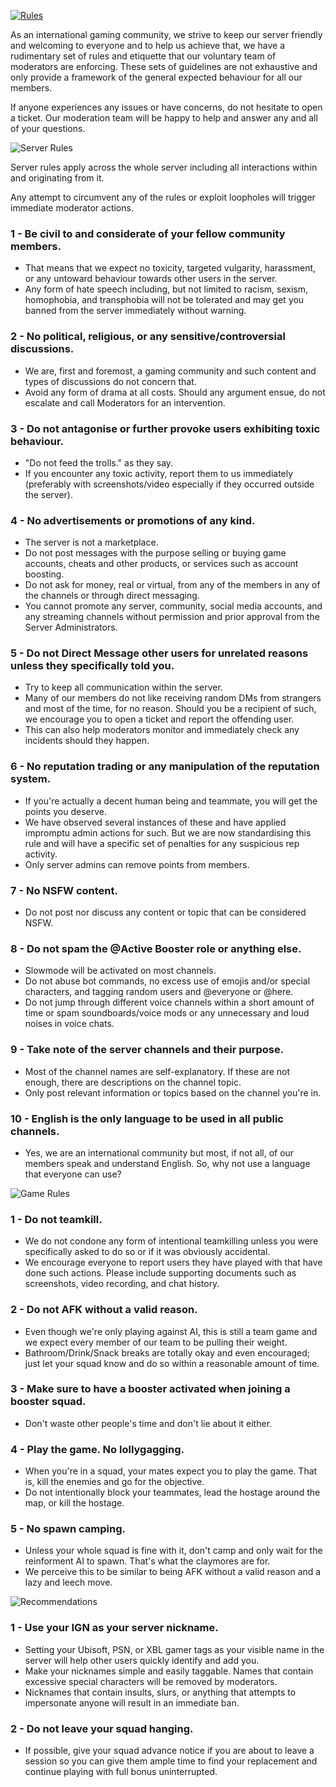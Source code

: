 [![Rules](https://raw.githubusercontent.com/WolfHQ/renownfarming/gh-pages/images/homerules.png)](https://wolfhq.github.io/renownfarming/rules)

As an international gaming community, we strive to keep our server friendly and welcoming to everyone and to help us achieve that, we have a rudimentary set of rules and etiquette that our voluntary team of moderators are enforcing. These sets of guidelines are not exhaustive and only provide a framework of the general expected behaviour for all our members.

If anyone experiences any issues or have concerns, do not hesitate to open a ticket. Our moderation team will be happy to help and answer any and all of your questions.

![Server Rules](https://raw.githubusercontent.com/WolfHQ/renownfarming/gh-pages/images/rulesserver.png)

Server rules apply across the whole server including all interactions within and originating from it.

Any attempt to circumvent any of the rules or exploit loopholes will trigger immediate moderator actions.

### 1 - Be civil to and considerate of your fellow community members.
- That means that we expect no toxicity, targeted vulgarity, harassment, or any untoward behaviour towards other users in the server. 
- Any form of hate speech including, but not limited to racism, sexism, homophobia, and transphobia will not be tolerated and may get you banned from the server immediately without warning. 

### 2 - No political, religious, or any sensitive/controversial discussions.
- We are, first and foremost, a gaming community and such content and types of discussions do not concern that.
- Avoid any form of drama at all costs. Should any argument ensue, do not escalate and call Moderators for an intervention.

### 3 - Do not antagonise or further provoke users exhibiting toxic behaviour.
- "Do not feed the trolls." as they say.
- If you encounter any toxic activity, report them to us immediately (preferably with screenshots/video especially if they occurred outside the server).

### 4 - No advertisements or promotions of any kind.
- The server is not a marketplace.
- Do not post messages with the purpose selling or buying game accounts, cheats and other products, or services such as account boosting. 
- Do not ask for money, real or virtual, from any of the members in any of the channels or through direct messaging.
- You cannot promote any server, community, social media accounts, and any streaming channels without permission and prior approval from the Server Administrators.

### 5 - Do not Direct Message other users for unrelated reasons unless they specifically told you.
- Try to keep all communication within the server. 
- Many of our members do not like receiving random DMs from strangers and most of the time, for no reason. Should you be a recipient of such, we encourage you to open a ticket and report the offending user.
- This can also help moderators monitor and immediately check any incidents should they happen.

### 6 - No reputation trading or any manipulation of the reputation system.
- If you're actually a decent human being and teammate, you will get the points you deserve. 
- We have observed several instances of these and have applied impromptu admin actions for such. But we are now standardising this rule and will have a specific set of penalties for any suspicious rep activity.
- Only server admins can remove points from members.

### 7 - No NSFW content.
- Do not post nor discuss any content or topic that can be considered NSFW.

### 8 - Do not spam the @Active Booster role or anything else.
- Slowmode will be activated on most channels.
- Do not abuse bot commands, no excess use of emojis and/or special characters, and tagging random users and @everyone or @here.
- Do not jump through different voice channels within a short amount of time or spam soundboards/voice mods or any unnecessary and loud noises in voice chats.

### 9 - Take note of the server channels and their purpose.
- Most of the channel names are self-explanatory. If these are not enough, there are descriptions on the channel topic.
- Only post relevant information or topics based on the channel you're in.

### 10 - English is the only language to be used in all public channels.
- Yes, we are an international community but most, if not all, of our members speak and understand English. So, why not use a language that everyone can use?


![Game Rules](https://raw.githubusercontent.com/WolfHQ/renownfarming/gh-pages/images/rulesgame.png)

### 1 - Do not teamkill.
- We do not condone any form of intentional teamkilling unless you were specifically asked to do so or if it was obviously accidental.
- We encourage everyone to report users they have played with that have done such actions. Please include supporting documents such as screenshots, video recording, and chat history.

### 2 - Do not AFK without a valid reason.
- Even though we're only playing against AI, this is still a team game and we expect every member of our team to be pulling their weight.
- Bathroom/Drink/Snack breaks are totally okay and even encouraged; just let your squad know and do so within a reasonable amount of time.

### 3 - Make sure to have a booster activated when joining a booster squad.
- Don't waste other people's time and don't lie about it either.

### 4 - Play the game. No lollygagging.
- When you're in a squad, your mates expect you to play the game. That is, kill the enemies and go for the objective.
- Do not intentionally block your teammates, lead the hostage around the map, or kill the hostage.

### 5 - No spawn camping.
- Unless your whole squad is fine with it, don't camp and only wait for the reinforment AI to spawn. That's what the claymores are for.
- We perceive this to be similar to being AFK without a valid reason and a lazy and leech move.


![Recommendations](https://raw.githubusercontent.com/WolfHQ/renownfarming/gh-pages/images/rulesrec.png)

### 1 - Use your IGN as your server nickname.
- Setting your Ubisoft, PSN, or XBL gamer tags as your visible name in the server will help other users quickly identify and add you.
- Make your nicknames simple and easily taggable. Names that contain excessive special characters will be removed by moderators.
- Nicknames that contain insults, slurs, or anything that attempts to impersonate anyone will result in an immediate ban.

### 2 - Do not leave your squad hanging.
- If possible, give your squad advance notice if you are about to leave a session so you can give them ample time to find your replacement and continue playing with full bonus uninterrupted.
